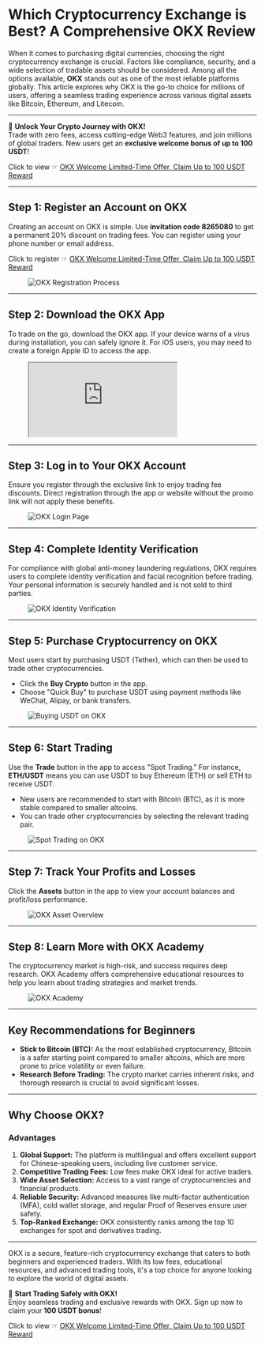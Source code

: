 # Which Cryptocurrency Exchange is Best? A Comprehensive OKX Review  

When it comes to purchasing digital currencies, choosing the right cryptocurrency exchange is crucial. Factors like compliance, security, and a wide selection of tradable assets should be considered. Among all the options available, **OKX** stands out as one of the most reliable platforms globally. This article explores why OKX is the go-to choice for millions of users, offering a seamless trading experience across various digital assets like Bitcoin, Ethereum, and Litecoin.

---

🚀 **Unlock Your Crypto Journey with OKX!**  
Trade with zero fees, access cutting-edge Web3 features, and join millions of global traders. New users get an **exclusive welcome bonus of up to 100 USDT**!  

Click to view ☞ [OKX Welcome Limited-Time Offer, Claim Up to 100 USDT Reward](https://bit.ly/OKXe)  

---

## Step 1: Register an Account on OKX  

Creating an account on OKX is simple. Use **invitation code 8265080** to get a permanent 20% discount on trading fees. You can register using your phone number or email address.  

Click to register ☞ [OKX Welcome Limited-Time Offer, Claim Up to 100 USDT Reward](https://bit.ly/OKXe)  

<figure>
  <img src="https://www.qukuai520.com/wp-content/uploads/2023/10/1698639669-1.png" alt="OKX Registration Process">
</figure>

---

## Step 2: Download the OKX App  

To trade on the go, download the OKX app. If your device warns of a virus during installation, you can safely ignore it. For iOS users, you may need to create a foreign Apple ID to access the app.  

<figure>
  <iframe title="How to Create an Apple ID for Overseas App Downloads" src="https://www.youtube.com/embed/hfBy86nHv6g?feature=oembed"></iframe>
</figure>

---

## Step 3: Log in to Your OKX Account  

Ensure you register through the exclusive link to enjoy trading fee discounts. Direct registration through the app or website without the promo link will not apply these benefits.  

<figure>
  <img src="https://www.qukuai520.com/wp-content/uploads/2023/10/1698638896-2.jpg" alt="OKX Login Page">
</figure>

---

## Step 4: Complete Identity Verification  

For compliance with global anti-money laundering regulations, OKX requires users to complete identity verification and facial recognition before trading. Your personal information is securely handled and is not sold to third parties.  

<figure>
  <img src="https://www.qukuai520.com/wp-content/uploads/2023/10/1698639012-3.jpg" alt="OKX Identity Verification">
</figure>

---

## Step 5: Purchase Cryptocurrency on OKX  

Most users start by purchasing USDT (Tether), which can then be used to trade other cryptocurrencies.  

- Click the **Buy Crypto** button in the app.  
- Choose "Quick Buy" to purchase USDT using payment methods like WeChat, Alipay, or bank transfers.  

<figure>
  <img src="https://www.qukuai520.com/wp-content/uploads/2023/10/1698639172-4.jpg" alt="Buying USDT on OKX">
</figure>

---

## Step 6: Start Trading  

Use the **Trade** button in the app to access "Spot Trading." For instance, **ETH/USDT** means you can use USDT to buy Ethereum (ETH) or sell ETH to receive USDT.  

- New users are recommended to start with Bitcoin (BTC), as it is more stable compared to smaller altcoins.  
- You can trade other cryptocurrencies by selecting the relevant trading pair.  

<figure>
  <img src="https://www.qukuai520.com/wp-content/uploads/2023/10/1698639327-5.jpg" alt="Spot Trading on OKX">
</figure>

---

## Step 7: Track Your Profits and Losses  

Click the **Assets** button in the app to view your account balances and profit/loss performance.  

<figure>
  <img src="https://www.qukuai520.com/wp-content/uploads/2023/10/1698639377-992.jpg" alt="OKX Asset Overview">
</figure>

---

## Step 8: Learn More with OKX Academy  

The cryptocurrency market is high-risk, and success requires deep research. OKX Academy offers comprehensive educational resources to help you learn about trading strategies and market trends.  

<figure>
  <img src="https://www.qukuai520.com/wp-content/uploads/2023/10/1698643704-111.jpg" alt="OKX Academy">
</figure>

---

## Key Recommendations for Beginners  

- **Stick to Bitcoin (BTC):** As the most established cryptocurrency, Bitcoin is a safer starting point compared to smaller altcoins, which are more prone to price volatility or even failure.  
- **Research Before Trading:** The crypto market carries inherent risks, and thorough research is crucial to avoid significant losses.  

---

## Why Choose OKX?  

### Advantages  

1. **Global Support:** The platform is multilingual and offers excellent support for Chinese-speaking users, including live customer service.  
2. **Competitive Trading Fees:** Low fees make OKX ideal for active traders.  
3. **Wide Asset Selection:** Access to a vast range of cryptocurrencies and financial products.  
4. **Reliable Security:** Advanced measures like multi-factor authentication (MFA), cold wallet storage, and regular Proof of Reserves ensure user safety.  
5. **Top-Ranked Exchange:** OKX consistently ranks among the top 10 exchanges for spot and derivatives trading.  

---

OKX is a secure, feature-rich cryptocurrency exchange that caters to both beginners and experienced traders. With its low fees, educational resources, and advanced trading tools, it's a top choice for anyone looking to explore the world of digital assets.  

🚀 **Start Trading Safely with OKX!**  
Enjoy seamless trading and exclusive rewards with OKX. Sign up now to claim your **100 USDT bonus**!  

Click to view ☞ [OKX Welcome Limited-Time Offer, Claim Up to 100 USDT Reward](https://bit.ly/OKXe)  
